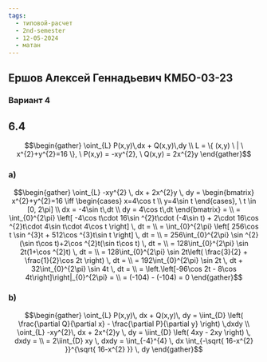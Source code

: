 ```yaml
---
tags:
  - типовой-расчет
  - 2nd-semester
  - 12-05-2024
  - матан
---
```

## Ершов Алексей Геннадьевич КМБО-03-23

### Вариант 4

## 6.4

$$\begin{gather}
\oint_{L} P(x,y)\,dx + Q(x,y)\,dy \\
L = \{ (x,y) \ | \ x^{2}+y^{2}=16 \}, \ P(x,y) = -xy^{2}, \ Q(x,y) = 2x^{2}y
\end{gather}$$

### a)

$$\begin{gather}
\oint_{L} -xy^{2} \, dx + 2x^{2}y \, dy = \begin{bmatrix}
x^{2}+y^{2}=16 \iff \begin{cases}
x=4\cos t \\
y=4\sin t
\end{cases}, \ t \in [0, 2\pi] \\
dx = -4\sin t\,dt \\
dy = 4\cos t\,dt 
\end{bmatrix} = \\
= \int_{0}^{2\pi} \left[ -4\cos t\cdot 16\sin ^{2}t\cdot (-4\sin t) + 2\cdot 16\cos ^{2}t\cdot 4\sin t\cdot 4\cos t \right] \, dt = \\
= \int_{0}^{2\pi} \left[ 256\cos t \sin ^{3}t + 512\cos ^{3}t\sin t \right] \, dt = \\
= 256\int_{0}^{2\pi} \sin ^{2}(\sin t\cos t)+2\cos ^{2}t(\sin t\cos t) \, dt = \\
= 128\int_{0}^{2\pi} \sin 2t(1+\cos ^{2}t) \, dt = \\
= 128\int_{0}^{2\pi} \sin 2t\left( \frac{3}{2} + \frac{1}{2}\cos 2t \right) \, dt = \\
= 192\int_{0}^{2\pi} \sin 2t \, dt + 32\int_{0}^{2\pi} \sin 4t \, dt = \\
= \left.\left[-96\cos 2t - 8\cos 4t\right]\right|_{0}^{2\pi} = \\
= (-104) - (-104) = 0
\end{gather}$$

### b)

$$\begin{gather}
\oint_{L} P(x,y)\, dx + Q(x,y)\, dy = \iint_{D} \left( \frac{\partial Q}{\partial x} - \frac{\partial P}{\partial y} \right) \,dxdy \\
\oint_{L} -xy^{2}\, dx + 2x^{2}y \, dy = \iint_{D} \left( 4xy - 2xy \right) \, dxdy = \\
= 2\iint_{D} xy \, dxdy = \int_{-4}^{4}  \, dx \int_{-\sqrt{ 16-x^{2} }}^{\sqrt{ 16-x^{2} }}  \, dy 
\end{gather}$$